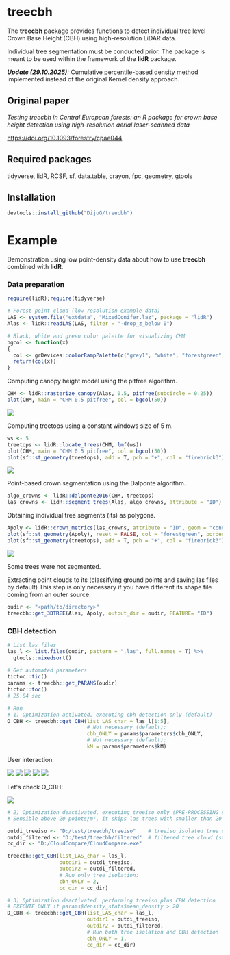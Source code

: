 # treecbh 

The **treecbh** package provides functions to detect individual tree level Crown Base Height (CBH) using high-resolution LiDAR data. 

Individual tree segmentation must be conducted prior. The package is meant to be used within the framework of the **lidR** package. 

***Update (29.10.2025):*** Cumulative percentile-based density method implemented instead of the original Kernel density approach.

## Original paper
*Testing treecbh in Central European forests: an R package for crown base height detection using high-resolution aerial laser-scanned data*

https://doi.org/10.1093/forestry/cpae044

## Required packages

tidyverse, lidR, RCSF, sf, data.table, crayon, fpc, geometry, gtools

## Installation

```r
devtools::install_github("DijoG/treecbh")
```

# Example
Demonstration using low point-density data about how to use **treecbh** combined with **lidR**. 

### Data preparation

```r
require(lidR);require(tidyverse)

# Forest point cloud (low resolution example data)
LAS <- system.file("extdata", "MixedConifer.laz", package = "lidR")
Alas <- lidR::readLAS(LAS, filter = "-drop_z_below 0") 

# Black, white and green color palette for visualizing CHM
bgcol <- function(x)
{
  col <- grDevices::colorRampPalette(c("grey1", "white", "forestgreen"))
  return(col(x))
}
```
Computing canopy height model using the pitfree algorithm.

```r
CHM <- lidR::rasterize_canopy(Alas, 0.5, pitfree(subcircle = 0.25))
plot(CHM, main = "CHM 0.5 pitfree", col = bgcol(50))
```

<img align="bottom" src="https://raw.githubusercontent.com/DijoG/storage/main/README/01_chm_pitfree.png">

Computing treetops using a constant windows size of 5 m.

```r
ws <- 5
treetops <- lidR::locate_trees(CHM, lmf(ws))
plot(CHM, main = "CHM 0.5 pitfree", col = bgcol(50))
plot(sf::st_geometry(treetops), add = T, pch = "+", col = "firebrick3")
```

<img align="bottom" src="https://raw.githubusercontent.com/DijoG/storage/main/README/02_chm_pitfree_treetops.png">

Point-based crown segmentation using the Dalponte algorithm.

```r
algo_crowns <- lidR::dalponte2016(CHM, treetops)
las_crowns <- lidR::segment_trees(Alas, algo_crowns, attribute = "ID")
```
Obtaining individual tree segments (its) as polygons.

```r
Apoly <- lidR::crown_metrics(las_crowns, attribute = "ID", geom = "concave", func = NULL)
plot(sf::st_geometry(Apoly), reset = FALSE, col = "forestgreen", border = "grey80")
plot(sf::st_geometry(treetops), add = T, pch = "+", col = "firebrick3")
```

<img align="bottom" src="https://raw.githubusercontent.com/DijoG/storage/main/README/03_its_treetops.png">

Some trees were not segmented.

Extracting point clouds to its (classifying ground points and saving las files by default)
This step is only necessary if you have different its shape file coming from an outer source.

```r
oudir <- "<path/to/directory>"
treecbh::get_3DTREE(Alas, Apoly, output_dir = oudir, FEATURE= "ID")
```

### CBH detection 

```r
# List las files
las_l <- list.files(oudir, pattern = ".las", full.names = T) %>%
  gtools::mixedsort()
  
# Get automated parameters
tictoc::tic()
params <- treecbh::get_PARAMS(oudir)
tictoc::toc()
# 25.84 sec

# Run
# 1) Optimization activated, executing cbh detection only (default)
O_CBH <- treecbh::get_CBH(list_LAS_char = las_l[1:5],
                          # Not necessary (default):
                          cbh_ONLY = params$parameters$cbh_ONLY,
                          # Not necessary (default):
                          kM = params$parameters$kM)
```
User interaction:

<img align="bottom" src="https://raw.githubusercontent.com/DijoG/storage/main/README/treecbh_O_table.png">
<img align="bottom" src="https://raw.githubusercontent.com/DijoG/storage/main/README/treecbh_O_02.png">
<img align="bottom" src="https://raw.githubusercontent.com/DijoG/storage/main/README/treecbh_O_03.png">
<img align="bottom" src="https://raw.githubusercontent.com/DijoG/storage/main/README/treecbh_O_04.png">
<img align="bottom" src="https://raw.githubusercontent.com/DijoG/storage/main/README/treecbh_O_05.png">

Let's check O_CBH:

<img align="bottom" src="https://raw.githubusercontent.com/DijoG/storage/main/README/treecbh_O_tableO.png">

```r
# 2) Optimization deactivated, executing treeiso only (PRE-PROCESSING step!) 
# Sensible above 20 points/m², it skips las trees with smaller than 20 points/point cloud (4-7 points/m²)

outdi_treeiso <- "D:/test/treecbh/treeiso"    # treeiso isolated tree cloud
outdi_filtered <- "D:/test/treecbh/filtered"  # filtered tree cloud (stem plus first leaved branch)
cc_dir <- "D:/CloudCompare/CloudCompare.exe"

treecbh::get_CBH(list_LAS_char = las_l,
                 outdir1 = outdi_treeiso,
                 outdir2 = outdi_filtered,
                 # Run only tree isolation:
                 cbh_ONLY = 2,
                 cc_dir = cc_dir)

# 3) Optimization deactivated, performing treeiso plus CBH detection
# EXECUTE ONLY if params$density_stats$mean_density > 20
D_CBH <- treecbh::get_CBH(list_LAS_char = las_l,
                          outdir1 = outdi_treeiso,
                          outdir2 = outdi_filtered,
                          # Run both tree isolation and CBH detection
                          cbh_ONLY = 1,
                          cc_dir = cc_dir)
```
